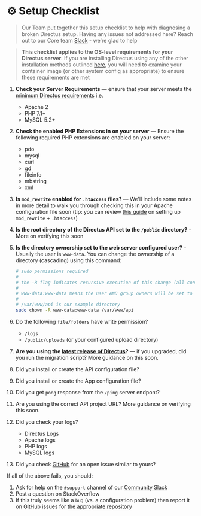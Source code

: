 # ⚙️ Setup Checklist

> Our Team put together this setup checklist to help with diagnosing a broken Directus setup. Having any issues not addressed here? Reach out to our Core team [Slack](https://slack.directus.io) - we're glad to help

> **This checklist applies to the OS-level requirements for your Directus server**. If you are installing Directus using any of the other installation methods outlined [here](https://docs.directus.io/getting-started/installation.html#setup), you will need to examine your container image (or other system config as appropriate) to ensure these requirements are met

1. **Check your Server Requirements** — ensure that your server meets the [minimum Directus requirements](https://docs.directus.io/advanced/requirements.html) i.e.

    - Apache 2
    - PHP 7.1+
    - MySQL 5.2+

2. **Check the enabled PHP Extensions in on your server** — Ensure the following required PHP extensions are enabled on your server:

    - pdo
    - mysql
    - curl
    - gd
    - fileinfo
    - mbstring
    - xml

3. **Is `mod_rewrite` enabled for `.htaccess` files?** — We'll include some notes in more detail to walk you through checking this in your Apache configuration file soon (tip: you can review [this guide](https://www.digitalocean.com/community/tutorials/how-to-set-up-mod_rewrite#Section%202) on setting up `mod_rewrite` + `.htaccess`)

4. **Is the root directory of the Directus API set to the `/public` directory?** - More on verifying this soon

5. **Is the directory ownership set to the web server configured user?** - Usually the user is `www-data`. You can change the ownership of a directory (cascading) using this command:

    ```bash
    # sudo permissions required
    #
    # the -R flag indicates recursive execution of this change (all contents within the directory will also be changed)
    #
    # www-data:www-data means the user AND group owners will be set to www-data i.e. <user>:<group>
    #
    # /var/www/api is our example directory
    sudo chown -R www-data:www-data /var/www/api
    ```

6. Do the following `file/folders` have write permission?

    - `/logs`
    - `/public/uploads` (or your configured upload directory)

7. **Are you using the [latest release of Directus](https://github.com/directus/directus/releases)?** — if you upgraded, did you run the migration script? More guidance on this soon.

8. Did you install or create the API configuration file?
9. Did you install or create the App configuration file?
10. Did you get `pong` response from the `/ping` server endpont?
11. Are you using the correct API project URL? More guidance on verifying this soon.
12. Did you check your logs?
    - Directus Logs
    - Apache logs
    - PHP logs
    - MySQL logs
13. Did you check [GitHub](https://github.com/directus) for an open issue similar to yours?

If all of the above fails, you should:

1. Ask for help on the `#support` channel of our [Community Slack](https://slack.directus.io/)
2. Post a question on StackOverflow
3. If this truly seems like a `bug` (vs. a configuration problem) then report it on GitHub issues for [the appropriate repository](https://github.com/directus)
